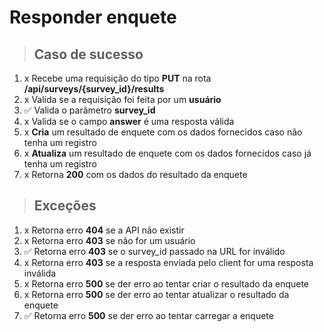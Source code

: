 # Responder enquete

> ## Caso de sucesso

1. x Recebe uma requisição do tipo **PUT** na rota **/api/surveys/{survey_id}/results**
2. x Valida se a requisição foi feita por um **usuário**
3. ✅ Valida o parâmetro **survey_id**
4. x Valida se o campo **answer** é uma resposta válida
5. x **Cria** um resultado de enquete com os dados fornecidos caso não tenha um registro
6. x **Atualiza** um resultado de enquete com os dados fornecidos caso já tenha um registro
7. x Retorna **200** com os dados do resultado da enquete

> ## Exceções

1. x Retorna erro **404** se a API não existir
2. x Retorna erro **403** se não for um usuário
3. ✅ Retorna erro **403** se o survey_id passado na URL for inválido
4. x Retorna erro **403** se a resposta enviada pelo client for uma resposta inválida
5. x Retorna erro **500** se der erro ao tentar criar o resultado da enquete
6. x Retorna erro **500** se der erro ao tentar atualizar o resultado da enquete
7. ✅ Retorna erro **500** se der erro ao tentar carregar a enquete